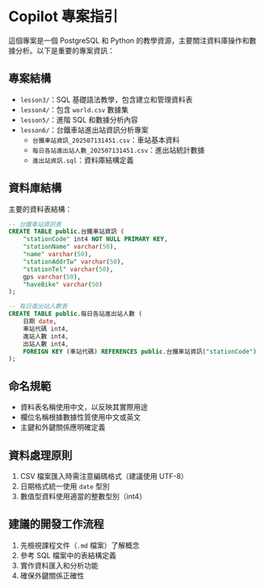 # Copilot 專案指引

這個專案是一個 PostgreSQL 和 Python 的教學資源，主要關注資料庫操作和數據分析。以下是重要的專案資訊：

## 專案結構

- `lesson3/`：SQL 基礎語法教學，包含建立和管理資料表
- `lesson4/`：包含 `world.csv` 數據集
- `lesson5/`：進階 SQL 和數據分析內容
- `lesson6/`：台鐵車站進出站資訊分析專案
  - `台鐵車站資訊_202507131451.csv`：車站基本資料
  - `每日各站進出站人數_202507131451.csv`：進出站統計數據
  - `進出站資訊.sql`：資料庫結構定義

## 資料庫結構

主要的資料表結構：

```sql
-- 台鐵車站資訊表
CREATE TABLE public.台鐵車站資訊 (
    "stationCode" int4 NOT NULL PRIMARY KEY,
    "stationName" varchar(50),
    "name" varchar(50),
    "stationAddrTw" varchar(50),
    "stationTel" varchar(50),
    gps varchar(50),
    "haveBike" varchar(50)
);

-- 每日進出站人數表
CREATE TABLE public.每日各站進出站人數 (
    日期 date,
    車站代碼 int4,
    進站人數 int4,
    出站人數 int4,
    FOREIGN KEY (車站代碼) REFERENCES public.台鐵車站資訊("stationCode")
);
```

## 命名規範

- 資料表名稱使用中文，以反映其實際用途
- 欄位名稱根據數據性質使用中文或英文
- 主鍵和外鍵關係應明確定義

## 資料處理原則

1. CSV 檔案匯入時需注意編碼格式（建議使用 UTF-8）
2. 日期格式統一使用 `date` 型別
3. 數值型資料使用適當的整數型別（int4）

## 建議的開發工作流程

1. 先檢視課程文件（`.md` 檔案）了解概念
2. 參考 SQL 檔案中的表結構定義
3. 實作資料匯入和分析功能
4. 確保外鍵關係正確性
